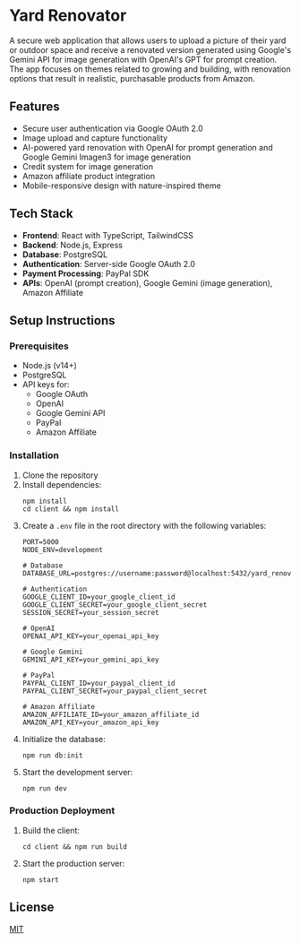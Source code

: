 # Yard Renovator

A secure web application that allows users to upload a picture of their yard or outdoor space and receive a renovated version generated using Google's Gemini API for image generation with OpenAI's GPT for prompt creation. The app focuses on themes related to growing and building, with renovation options that result in realistic, purchasable products from Amazon.

## Features

- Secure user authentication via Google OAuth 2.0
- Image upload and capture functionality
- AI-powered yard renovation with OpenAI for prompt generation and Google Gemini Imagen3 for image generation
- Credit system for image generation
- Amazon affiliate product integration
- Mobile-responsive design with nature-inspired theme

## Tech Stack

- **Frontend**: React with TypeScript, TailwindCSS
- **Backend**: Node.js, Express
- **Database**: PostgreSQL
- **Authentication**: Server-side Google OAuth 2.0
- **Payment Processing**: PayPal SDK
- **APIs**: OpenAI (prompt creation), Google Gemini (image generation), Amazon Affiliate

## Setup Instructions

### Prerequisites

- Node.js (v14+)
- PostgreSQL
- API keys for:
  - Google OAuth
  - OpenAI
  - Google Gemini API
  - PayPal
  - Amazon Affiliate

### Installation

1. Clone the repository
2. Install dependencies:
   ```
   npm install
   cd client && npm install
   ```
3. Create a `.env` file in the root directory with the following variables:
   ```
   PORT=5000
   NODE_ENV=development
   
   # Database
   DATABASE_URL=postgres://username:password@localhost:5432/yard_renovator
   
   # Authentication
   GOOGLE_CLIENT_ID=your_google_client_id
   GOOGLE_CLIENT_SECRET=your_google_client_secret
   SESSION_SECRET=your_session_secret
   
   # OpenAI
   OPENAI_API_KEY=your_openai_api_key
   
   # Google Gemini
   GEMINI_API_KEY=your_gemini_api_key
   
   # PayPal
   PAYPAL_CLIENT_ID=your_paypal_client_id
   PAYPAL_CLIENT_SECRET=your_paypal_client_secret
   
   # Amazon Affiliate
   AMAZON_AFFILIATE_ID=your_amazon_affiliate_id
   AMAZON_API_KEY=your_amazon_api_key
   ```
4. Initialize the database:
   ```
   npm run db:init
   ```
5. Start the development server:
   ```
   npm run dev
   ```

### Production Deployment

1. Build the client:
   ```
   cd client && npm run build
   ```
2. Start the production server:
   ```
   npm start
   ```

## License

[MIT](LICENSE) 